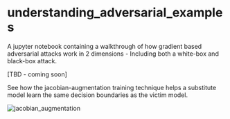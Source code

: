 # understanding_adversarial_examples
A jupyter notebook containing a walkthrough of how gradient based adversarial attacks work in 2 dimensions - Including both a white-box and black-box attack.

[TBD - coming soon]

See how the jacobian-augmentation training technique helps a substitute model learn the same decision boundaries as the victim model.

![jacobian_augmentation](https://media.giphy.com/media/3sdHMA3Ibqu4F41WaB/giphy.gif)
